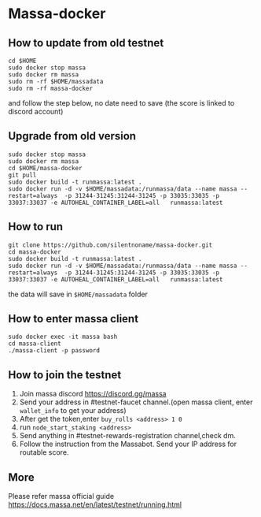# Massa-docker
## How to update from old testnet
```
cd $HOME
sudo docker stop massa
sudo docker rm massa
sudo rm -rf $HOME/massadata
sudo rm -rf massa-docker
```
and follow the step below, no date need to save (the score is linked to discord account)

## Upgrade from old version
```
sudo docker stop massa
sudo docker rm massa
cd $HOME/massa-docker
git pull
sudo docker build -t runmassa:latest .
sudo docker run -d -v $HOME/massadata:/runmassa/data --name massa --restart=always  -p 31244-31245:31244-31245 -p 33035:33035 -p 33037:33037 -e AUTOHEAL_CONTAINER_LABEL=all   runmassa:latest
```


## How to run

```
git clone https://github.com/silentnoname/massa-docker.git
cd massa-docker
sudo docker build -t runmassa:latest .
sudo docker run -d -v $HOME/massadata:/runmassa/data --name massa --restart=always  -p 31244-31245:31244-31245 -p 33035:33035 -p 33037:33037 -e AUTOHEAL_CONTAINER_LABEL=all   runmassa:latest
``` 
the data will save in `$HOME/massadata` folder

## How to enter massa client
```
sudo docker exec -it massa bash
cd massa-client
./massa-client -p password
```

## How to join the testnet
1. Join massa discord https://discord.gg/massa
2. Send your address in #testnet-faucet channel.(open massa client, enter `wallet_info` to get your address)
3. After get the token,enter `buy_rolls <address> 1 0` 
4. run `node_start_staking <address>`
5. Send anything in #testnet-rewards-registration channel,check dm.
6. Follow the instruction from the Massabot. Send your IP address for routable score. 


## More
Please refer massa official guide https://docs.massa.net/en/latest/testnet/running.html




